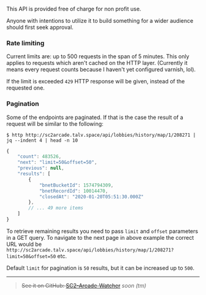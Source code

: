 This API is provided free of charge for non profit use.

Anyone with intentions to utilize it to build something for a wider audience should first seek approval.

### Rate limiting

Current limits are: up to 500 requests in the span of 5 minutes. This only applies to requests which aren't cached on the HTTP layer. (Currently it means every request counts because I haven't yet configured varnish, lol).

If the limit is exceeded `429` HTTP response will be given, instead of the requested one.

### Pagination

Some of the endpoints are paginated. If that is the case the result of a request will be similar to the following:

`$ http http://sc2arcade.talv.space/api/lobbies/history/map/1/208271 | jq --indent 4 | head -n 10`
```js
{
    "count": 483526,
    "next": "limit=50&offset=50",
    "previous": null,
    "results": [
        {
            "bnetBucketId": 1574794309,
            "bnetRecordId": 10014470,
            "closedAt": "2020-01-20T05:51:30.000Z"
        },
        // ... 49 more items
    ]
}
```

To retrieve remaining results you need to pass `limit` and `offset` parameters in a GET query. To navigate to the next page in above example the correct URL would be `http://sc2arcade.talv.space/api/lobbies/history/map/1/208271?limit=50&offset=50` etc.

Default `limit` for pagination is `50` results, but it can be increased up to `500`.

---

> <s>See it on GitHub: [SC2-Arcade-Watcher](https://github.com/SC2-Arcade-Watcher)</s> *soon (tm)*
